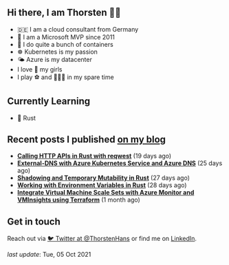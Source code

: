 ## Hi there, I am Thorsten 👋🏼

- 🇩🇪 I am a cloud consultant from Germany
- 🔷 I am a Microsoft MVP since 2011
- 🐳 I do quite a bunch of containers
- ☸️ Kubernetes is my passion
- 🌤 Azure is my datacenter
- I love 💞 my girls
- I play ⚽️ and 🏃🏻‍♂️ in my spare time

## Currently Learning

- 🦀 Rust

## Recent posts I published [on my blog](https://thorsten-hans.com)

- **[Calling HTTP APIs in Rust with reqwest](https://thorsten-hans.com/calling-http-apis-in-rust-with-reqwest/)** (19 days ago)
- **[External-DNS with Azure Kubernetes Service and Azure DNS](https://thorsten-hans.com/external-dns-azure-kubernetes-service-azure-dns/)** (25 days ago)
- **[Shadowing and Temporary Mutability in Rust](https://thorsten-hans.com/shadowing-temporary-mutability-rust/)** (27 days ago)
- **[Working with Environment Variables in Rust](https://thorsten-hans.com/working-with-environment-variables-in-rust/)** (28 days ago)
- **[Integrate Virtual Machine Scale Sets with Azure Monitor and VMInsights using Terraform](https://thorsten-hans.com/integrate-virtual-machine-scale-sets-azure-monitor-vminsights-terraform/)** (1 month ago)

## Get in touch

Reach out via [🐦 Twitter at @ThorstenHans](https://twitter.com/ThorstenHans) or find me on [LinkedIn](https://linkedin.com/in/ThorstenHans).

_last update_: Tue, 05 Oct 2021
